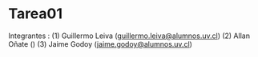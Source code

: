 # Tarea01


Integrantes : (1) Guillermo Leiva (guillermo.leiva@alumnos.uv.cl)
              (2) Allan Oñate ()
              (3) Jaime Godoy (jaime.godoy@alumnos.uv.cl)
